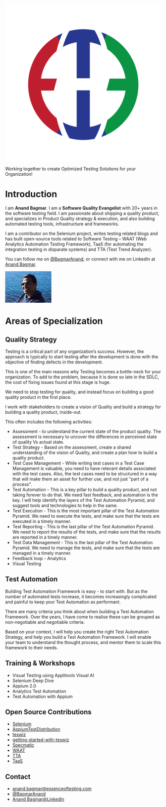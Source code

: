 
![Essence Of Testing](images/Logo.png)

Working together to create Optimized Testing Solutions for your Organization!

# Introduction
I am **Anand Bagmar**. I am a **Software Quality Evangelist** with 20+ years in the software testing field. I am passionate about shipping a quality product, and specializes in Product Quality strategy & execution, and also building automated testing tools, infrastructure and frameworks.

I am a contributor on the Selenium project, writes testing related blogs and has built open-source tools related to Software Testing – WAAT (Web Analytics Automation Testing Framework), TaaS (for automating the integration testing in disparate systems) and TTA (Test Trend Analyzer).

You can follow me on <a href="https://twitter.com/BagmarAnand" target="_blank">@BagmarAnand</a>, or connect with me on LinkedIn at <a href="https://www.linkedin.com/in/anandbagmar/"  target="_blank">Anand Bagmar</a>.

![Anand Bagmar](images/Anand_profile.jpg)

# Areas of Specialization

## Quality  Strategy
Testing is a critical part of any organization’s success. However, the approach  is typically to start testing after the development is done with the objective of finding defects in the development.

This is one of the main reasons why Testing becomes a bottle-neck for your organization. To add to the problem, because it is done so late in the SDLC, the cost of fixing issues found at this stage is huge.

We need to stop testing for quality, and instead focus on building a good quality product in the first place.

I work with stakeholders to create a vision of Quality and build a strategy for building a quality product, inside-out.

This often includes the following activities:
* Assessment - to understand the current state of the product quality. The assessment is necessary to uncover the differences in perceived state of quality Vs actual state.
* Test Strategy - Based on the assessment, create a shared understanding of the vision of Quality, and create a plan how to build a quality product.
* Test Case Management - While writing test cases in a Test Case Management is valuable, you need to have relevant details associated with the test cases. Also, the test cases need to be structured in a way that will make them an asset for further use, and not just "part of a process".
* Test Automation - This is a key pillar to build a quality product, and not taking forever to do that. We need fast feedback, and automation is the key. I will help identify the layers of the Test Automation Pyramid, and suggest tools and technologies to help in the same.
* Test Execution - This is the most important pillar of the Test Automation Pyramid. We need to execute the tests, and make sure that the tests are executed in a timely manner.
* Test Reporting - This is the last pillar of the Test Automation Pyramid. We need to report the results of the tests, and make sure that the results are reported in a timely manner.
* Test Data Management - This is the last pillar of the Test Automation Pyramid. We need to manage the tests, and make sure that the tests are managed in a timely manner.
* Feedback loop - Analytics
* Visual Testing

## Test Automation
Building Test Automation Framework is easy - to start with. But as the number of automated tests increase, it becomes increasingly complicated and painful to keep your Test Automation as performant.

There are many criteria you think about when building a Test Automation Framework. Over the years, I have come to realise these can be grouped as non-negotiable and negotiable criteria.

Based on your context, I will help you create the right Test Automation Strategy, and help you build a Test Automation Framework. I will enable your team to understand the thought process, and mentor them to scale this framework to their needs. 

## Training & Workshops

* Visual Testing using Applitools Visual AI
* Selenium Deep Dive
* Appium 2.0
* Analytics Test Automation
* Test Automation with Appium

## Open Source Contributions

* <a href="https://selenium.dev" target="_blank">Selenium</a>
* <a href="https://github.com/AppiumTestDistribution/AppiumTestDistribution" target="_blank">AppiumTestDistribution</a>
* <a href="https://github.com/znsio/teswiz" target="_blank">teswiz</a>
* <a href="https://github.com/znsio/getting-started-with-teswiz" target="_blank">getting-started-with-teswiz</a>
* <a href="https://specmatic.in" target="_blank">Specmatic</a>
* <a href="https://github.com/anandbagmar/waat" target="_blank">WAAT</a>
* <a href="https://github.com/anandbagmar/tta" target="_blank">TTA</a>
* <a href="https://github.com/anandbagmar/taas" target="_blank">TaaS</a>

## Contact

* [anand.bagmar@essenceoftesting.com](mailto:anand.bagmar@essenceoftesting.com)
* [@BagmarAnand](https://twitter.com/BagmarAnand)
* [Anand Bagmar@LinkedIn](https://www.linkedin.com/in/anandbagmar/)

